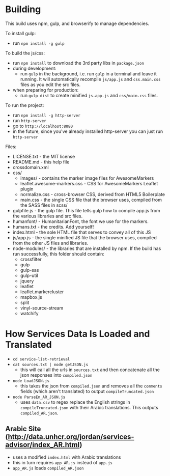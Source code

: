 # Building

This build uses npm, gulp, and browserify to manage dependencies.

To install gulp:

- run `npm install -g gulp`

To build the js/css:

- run `npm install` to download the 3rd party libs in `package.json`
- during development:
    - run `gulp` in the background, i.e. run `gulp` in a terminal and leave it running. It will automatically recompile
      `js/app.js` and `css.main.css` files as you edit the src files.
- when preparing for production:
    - run `gulp dist` to create minified `js.app.js` and `css/main.css` files.

To run the project:
- run `npm install -g http-server`
- run `http-server`
- go to `http://localhost:8080`
- in the future, since you've already installed http-server you can just run `http-server`

Files:

- LICENSE.txt - the MIT license
- README.md - this help file
- crossdomain.xml
- css/
  - images/ - contains the marker image files for AwesomeMarkers
  - leaflet.awesome-markers.css - CSS for AwesomeMarkers Leaflet plugin
  - normalize.css - cross-browser CSS, derived from HTML5 Boilerplate
  - main.css - the single CSS file that the browser uses, compiled from the SASS files in scss/
- gulpfile.js - the gulp file.  This file tells gulp how to compile app.js from the various libraries and src files.
- humanfont/ - HumanitarianFont, the font we use for the markers.
- humans.txt - the credits.  Add yourself!
- index.html - the sole HTML file that serves to convey all of this JS
- js/app.js - the single minified JS file that the browser uses, compiled from the other JS files and libraries.
- node-modules/ - the libraries that are installed by npm.  If the build has run successfully, this folder should contain:
   - crossfilter
   - gulp
   - gulp-sas
   - gulp-util
   - jquery
   - leaflet
   - leaflet.markercluster
   - mapbox.js
   - split
   - vinyl-source-stream
   - watchify

# How Services Data Is Loaded and Translated

- `cd service-list-retrieval`
- `cat sources.txt | node getJSON.js`
  - this will call all the urls in `sources.txt` and then concatenate all the json responses into `compiled.json`
- `node LoadJSON.js`
  - this takes the json from `compiled.json` and removes all the `comments` fields (which aren't translated) to output `compileTruncated.json`
- `node ParseEn_AR_JSON.js`
  - uses `data.csv` to regex replace the English strings in `compileTruncated.json` with their Arabic translations. This outputs `compiled_AR.json`.

## Arabic Site (http://data.unhcr.org/jordan/services-advisor/index_AR.html)

- uses a modified `index.html` with Arabic translations
- this in turn requires `app_AR.js` instead of `app.js`
- `app_AR.js` loads `compiled_AR.json`
